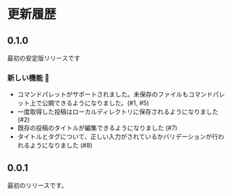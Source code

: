 # 更新履歴
## 0.1.0
最初の安定版リリースです
### 新しい機能 🎉
- コマンドパレットがサポートされました。未保存のファイルもコマンドパレット上で公開できるようになりました。(#1, #5)
- 一度取得した投稿はローカルディレクトリに保存されるようになりました (#2)
- 既存の投稿のタイトルが編集できるようになりました (#7)
- タイトルとタグについて、正しい入力がされているかバリデーションが行われるようになりました (#8)

## 0.0.1
最初のリリースです。
